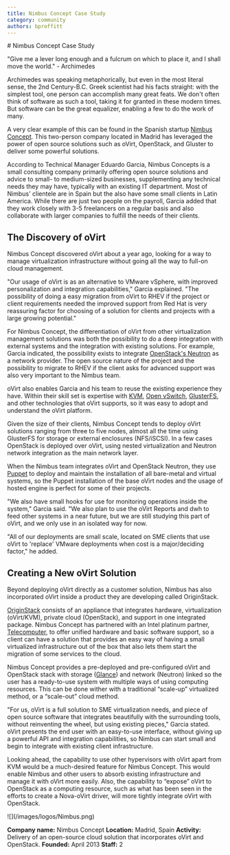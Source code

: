 ```yaml
---
title: Nimbus Concept Case Study
category: community
authors: bproffitt
---
```


<div class="row">
<div class="col-md-7 col-md-offset-1 pad-sides">
# Nimbus Concept Case Study

"Give me a lever long enough and a fulcrum on which to place it, and I shall move the world." - Archimedes

Archimedes was speaking metaphorically, but even in the most literal sense, the 2nd Century-B.C. Greek scientist had his facts straight: with the simplest tool, one person can accomplish many great feats. We don't often think of software as such a tool, taking it for granted in these modern times. But software can be the great equalizer, enabling a few to do the work of many.

A very clear example of this can be found in the Spanish startup [Nimbus Concept](http://www.nimbusconcept.com/index-en.html). This two-person company located in Madrid has leveraged the power of open source solutions such as oVirt, OpenStack, and Gluster to deliver some powerful solutions.

According to Technical Manager Eduardo Garcia, Nimbus Concepts is a small consulting company primarily offering open source solutions and advice to small- to medium-sized businesses, supplementing any technical needs they may have, typically with an existing IT department. Most of Nimbus' clientele are in Spain but the also have some small clients in Latin America. While there are just two people on the payroll, Garcia added that they work closely with 3-5 freelancers on a regular basis and also collaborate with larger companies to fulfill the needs of their clients.

## The Discovery of oVirt

Nimbus Concept discovered oVirt about a year ago, looking for a way to manage virtualization infrastructure without going all the way to full-on cloud management.

"Our usage of oVirt is as an alternative to VMware vSphere, with improved personalization and integration capabilities," Garcia explained. "The possibility of doing a easy migration from oVirt to RHEV if the project or client requirements needed the improved support from Red Hat is very reassuring factor for choosing of a solution for clients and projects with a large growing potential."

For Nimbus Concept, the differentiation of oVirt from other virtualization management solutions was both the possibility to do a deep integration with external systems and the integration with existing solutions. For example, Garcia indicated, the possibility exists to integrate [OpenStack's Neutron](https://wiki.openstack.org/wiki/Neutron) as a network provider. The open source nature of the project and the possibility to migrate to RHEV if the client asks for advanced support was also very important to the Nimbus team.

oVirt also enables Garcia and his team to reuse the existing experience they have. Within their skill set is expertise with [KVM](http://www.linux-kvm.org/page/Main_Page), [Open vSwitch](http://openvswitch.org/), [GlusterFS](http://www.gluster.org/), and other technologies that oVirt supports, so it was easy to adopt and understand the oVirt platform.

Given the size of their clients, Nimbus Concept tends to deploy oVirt solutions ranging from three to five nodes, almost all the time using GlusterFS for storage or external enclosures (NFS/iSCSI). In a few cases OpenStack is deployed over oVirt, using nested virtualization and Neutron network integration as the main network layer.

When the Nimbus team integrates oVirt and OpenStack Neutron, they use [Puppet](http://puppetlabs.com/) to deploy and maintain the installation of all bare-metal and virtual systems, so the Puppet installation of the base oVirt nodes and the usage of hosted engine is perfect for some of their projects.

"We also have small hooks for use for monitoring operations inside the system," Garcia said. "We also plan to use the oVirt Reports and dwh to feed other systems in a near future, but we are still studying this part of oVirt, and we only use in an isolated way for now.

"All of our deployments are small scale, located on SME clients that use oVirt to 'replace' VMware deployments when cost is a major/deciding factor," he added.

## Creating a New oVirt Solution

Beyond deploying oVirt directly as a customer solution, Nimbus has also incorporated oVirt inside a product they are developing called OriginStack.

[OriginStack](https://www.youtube.com/watch?v=wikIIH8tLTc) consists of an appliance that integrates hardware, virtualization (oVirt/KVM), private cloud (OpenStack), and support in one integrated package. Nimbus Concept has partnered with an Intel platinum partner, [Telecomputer](http://www.telecomputer.es/), to offer unified hardware and basic software support, so a client can have a solution that provides an easy way of having a small virtualized infrastructure out of the box that also lets them start the migration of some services to the cloud.

Nimbus Concept provides a pre-deployed and pre-configured oVirt and OpenStack stack with storage ([Glance](http://glance.openstack.org)) and network (Neutron) linked so the user has a ready-to-use system with multiple ways of using computing resources. This can be done wither with a traditional “scale-up” virtualized method, or a “scale-out” cloud method.

"For us, oVirt is a full solution to SME virtualization needs, and piece of open source software that integrates beautifully with the surrounding tools, without reinventing the wheel, but using existing pieces," Garcia stated. oVirt presents the end user with an easy-to-use interface, without giving up a powerful API and integration capabilities, so Nimbus can start small and begin to integrate with existing client infrastructure.

Looking ahead, the capability to use other hypervisors with oVirt apart from KVM would be a much-desired feature for Nimbus Concept. This would enable Nimbus and other users to absorb existing infrastructure and manage it with oVirt more easily. Also, the capability to “expose” oVirt to OpenStack as a computing resource, such as what has been seen in the efforts to create a Nova-oVirt driver, will more tightly integrate oVirt with OpenStack.

</div>
<div class="col-md-4 pad-sides">
<div class="well well-lg">
![](/images/logos/Nimbus.png)

**Company name:** Nimbus Concept
**Location:** Madrid, Spain
**Activity:** Delivery of an open-source cloud solution that incorporates oVirt and OpenStack.
**Founded:** April 2013
**Staff:** 2

</div>
</div>
</div>
